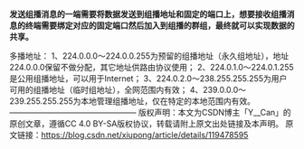 **发送组播消息的一端需要将数据发送到组播地址和固定的端口上，想要接收组播消息的终端需要绑定对应的固定端口然后加入到组播的群组，最终就可以实现数据的共享。**

多播地址：
1、224.0.0.0～224.0.0.255为预留的组播地址（永久组地址），地址224.0.0.0保留不做分配，其它地址供路由协议使用；
2、224.0.1.0～224.0.1.255是公用组播地址，可以用于Internet；
3、224.0.2.0～238.255.255.255为用户可用的组播地址（临时组地址），全网范围内有效；
4、239.0.0.0～239.255.255.255为本地管理组播地址，仅在特定的本地范围内有效。
————————————————
版权声明：本文为CSDN博主「Y__Can」的原创文章，遵循CC 4.0 BY-SA版权协议，转载请附上原文出处链接及本声明。
原文链接：https://blog.csdn.net/xiupong/article/details/119478595